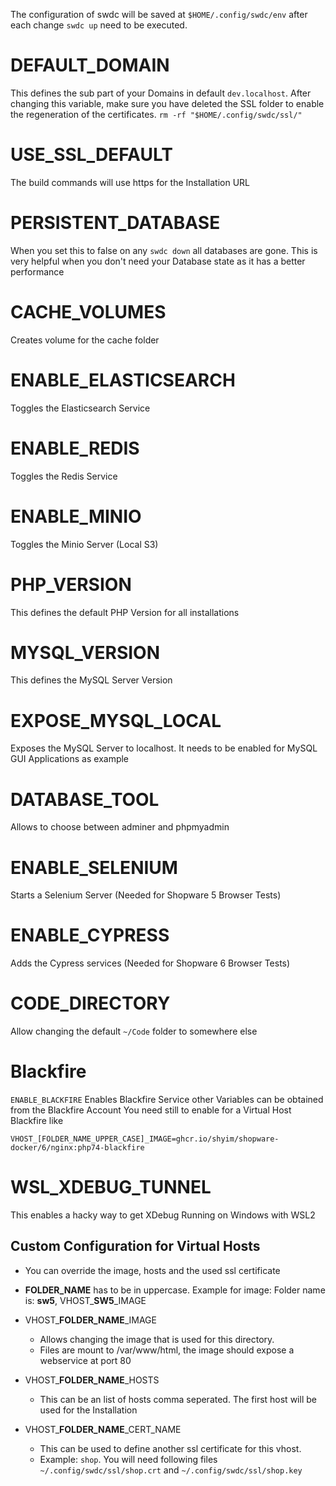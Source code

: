 The configuration of swdc will be saved at `$HOME/.config/swdc/env` after each change `swdc up` need to be executed.

# DEFAULT_DOMAIN

This defines the sub part of your Domains in default `dev.localhost`. After changing this variable, make sure you have deleted the SSL folder to enable the regeneration of the certificates.
`rm -rf "$HOME/.config/swdc/ssl/"`

# USE_SSL_DEFAULT

The build commands will use https for the Installation URL

# PERSISTENT_DATABASE

When you set this to false on any `swdc down` all databases are gone. This is very helpful when you don't need your Database state as it has a better performance

# CACHE_VOLUMES

Creates volume for the cache folder

# ENABLE_ELASTICSEARCH

Toggles the Elasticsearch Service

# ENABLE_REDIS

Toggles the Redis Service

# ENABLE_MINIO

Toggles the Minio Server (Local S3)

# PHP_VERSION

This defines the default PHP Version for all installations

# MYSQL_VERSION

This defines the MySQL Server Version

# EXPOSE_MYSQL_LOCAL

Exposes the MySQL Server to localhost. It needs to be enabled for MySQL GUI Applications as example

# DATABASE_TOOL

Allows to choose between adminer and phpmyadmin

# ENABLE_SELENIUM

Starts a Selenium Server (Needed for Shopware 5 Browser Tests)

# ENABLE_CYPRESS

Adds the Cypress services (Needed for Shopware 6 Browser Tests)

# CODE_DIRECTORY

Allow changing the default `~/Code` folder to somewhere else

# Blackfire

`ENABLE_BLACKFIRE` Enables Blackfire Service other Variables can be obtained from the Blackfire Account
You need still to enable for a Virtual Host Blackfire like

`VHOST_[FOLDER_NAME_UPPER_CASE]_IMAGE=ghcr.io/shyim/shopware-docker/6/nginx:php74-blackfire`

# WSL_XDEBUG_TUNNEL

This enables a hacky way to get XDebug Running on Windows with WSL2

## Custom Configuration for Virtual Hosts

* You can override the image, hosts and the used ssl certificate
* **FOLDER_NAME** has to be in uppercase. Example for image: Folder name is: **sw5**, VHOST_**SW5**_IMAGE

* VHOST_**FOLDER_NAME**_IMAGE
  * Allows changing the image that is used for this directory.
  * Files are mount to /var/www/html, the image should expose a webservice at port 80
* VHOST_**FOLDER_NAME**_HOSTS
  * This can be an list of hosts comma seperated. The first host will be used for the Installation
* VHOST_**FOLDER_NAME**_CERT_NAME
  * This can be used to define another ssl certificate for this vhost.
  * Example: `shop`. You will need following files  `~/.config/swdc/ssl/shop.crt` and `~/.config/swdc/ssl/shop.key`